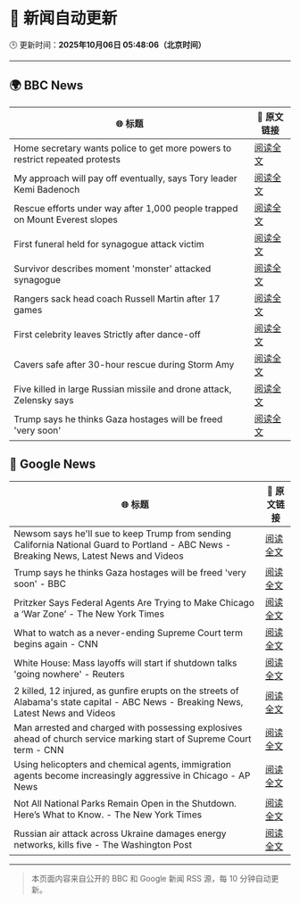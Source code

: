 # 🧠 新闻自动更新

🕒 更新时间：**2025年10月06日 05:48:06（北京时间）**

---

## 🌍 BBC News

| 🌐 标题 | 🔗 原文链接 |
|--------|-------------|
| Home secretary wants police to get more powers to restrict repeated protests | [阅读全文](https://www.bbc.com/news/articles/c24rmdngrrjo?at_medium=RSS&at_campaign=rss) |
| My approach will pay off eventually, says Tory leader Kemi Badenoch | [阅读全文](https://www.bbc.com/news/articles/c1l81766g2qo?at_medium=RSS&at_campaign=rss) |
| Rescue efforts under way after 1,000 people trapped on Mount Everest slopes | [阅读全文](https://www.bbc.com/news/articles/cj4ykkgxqwko?at_medium=RSS&at_campaign=rss) |
| First funeral held for synagogue attack victim | [阅读全文](https://www.bbc.com/news/articles/cx2r51x17jpo?at_medium=RSS&at_campaign=rss) |
| Survivor describes moment 'monster' attacked synagogue | [阅读全文](https://www.bbc.com/news/articles/cly05lekyrvo?at_medium=RSS&at_campaign=rss) |
| Rangers sack head coach Russell Martin after 17 games | [阅读全文](https://www.bbc.com/sport/football/articles/c4gwrplwyz8o?at_medium=RSS&at_campaign=rss) |
| First celebrity leaves Strictly after dance-off | [阅读全文](https://www.bbc.com/news/articles/c20zeyynnrgo?at_medium=RSS&at_campaign=rss) |
| Cavers safe after 30-hour rescue during Storm Amy | [阅读全文](https://www.bbc.com/news/articles/cly6x3xvyy0o?at_medium=RSS&at_campaign=rss) |
| Five killed in large Russian missile and drone attack, Zelensky says | [阅读全文](https://www.bbc.com/news/articles/czjvlgzmp4wo?at_medium=RSS&at_campaign=rss) |
| Trump says he thinks Gaza hostages will be freed 'very soon' | [阅读全文](https://www.bbc.com/news/articles/cj3y6g43248o?at_medium=RSS&at_campaign=rss) |

## 📰 Google News

| 🌐 标题 | 🔗 原文链接 |
|--------|-------------|
| Newsom says he'll sue to keep Trump from sending California National Guard to Portland - ABC News - Breaking News, Latest News and Videos | [阅读全文](https://news.google.com/rss/articles/CBMiqgFBVV95cUxQWkdmcnVWTEdTZ0hvX041Y1ZfMm5EdUwxV3BtV1p4anZSRkVTdml0M3hPekZkOUlISHRrMGxtVDNYMUk0bmVzQzc1X2dQUWtaNURaSGUzc2NCYnBIRkE2bS1SSFFnSlgzRnpBbGRHc0RvYk9rS1U0TDdOcExUX1VUd1k3Q1hwZG9HaVhNQjdQZkpyUWVNUDQ3OXBBZ0NyaE5QbzdhZzkyUUUwd9IBrwFBVV95cUxNWVBHT01HZTlwaVhtOUdnc1RlR2hBdkJvakMwaFJldmhFeWRjTDVFNVNidlBBUEphQWcybzljekhCazFOOWVaTF9XNHFEZVdlV01IVjBmQVRjTm9neXc5cGpLMWU5RHBpM2NLTklRNUp3aEMwbFUwSE1IMWJ4MWFBTEdvYnFWWlEwVWtEZmQ1eDJKSW5WYTluaEhqV3lVNElFYndTdDZ0cExWTVpEdVpz?oc=5) |
| Trump says he thinks Gaza hostages will be freed 'very soon' - BBC | [阅读全文](https://news.google.com/rss/articles/CBMiWkFVX3lxTFBmMXJtSVpIYU1OS3Atc2lnT0lUSm83UFRTMDdwQ3pFWmxyZkhiMGRGRFBFQUEyeTI4WnQ2TEUxeURLeVhTV1NydXJnSWU3NENxdi1mMEFLU2VSZ9IBX0FVX3lxTE5MeUk0cXd4X3J4TWtZbk90Z2RUenFIc19jS1ZzeWJZV2stODRKV2xDMXZiUFZYM3B4dWNYaTdwdmFtbGdxMWk3alVJYjRHYjd1TlgwZ21LZExTSEZOdy1N?oc=5) |
| Pritzker Says Federal Agents Are Trying to Make Chicago a ‘War Zone’ - The New York Times | [阅读全文](https://news.google.com/rss/articles/CBMihwFBVV95cUxPRVJvY3p4eFpvYnJ0SFU4R09IZkktLVRVVEszUEZXSW1vZXFwWlFTZVcxYlNRb2MwU0Y4NFFTZ0N0RVVrU3hBRDJjUWUyanVndGFtLVowSDFoSkRGaWZMY3A2aXNCNWZNN0xoZHFUNm5MakphelI0TUJhdjlab1JRSjNGclk0cFU?oc=5) |
| What to watch as a never-ending Supreme Court term begins again - CNN | [阅读全文](https://news.google.com/rss/articles/CBMipgFBVV95cUxQcWJ0UG1ycml4QjhnWGpBMHNnbU16SHhhV2s1ckV6YmV5cFAyLXBqVF9EYjJpaE9SZWxzSmxnaW90S3M5Zm5wRkNVTXpJRnVBa0ZfQTk4cHlSRHdfcmY5czNhZmZyRmcxWGVqUWk5ZWdLdFg4bjJFdzhlWWlnUGhLYXhCS1g4MEFOOHh4UmRqRTRGOHU2YVdUSk5mZkhldVBJdDVla0tR?oc=5) |
| White House: Mass layoffs will start if shutdown talks 'going nowhere' - Reuters | [阅读全文](https://news.google.com/rss/articles/CBMiwAFBVV95cUxOdVdrTlJRT0ZjVk42NEtlTWdVSmk0WV9JMnFKbVBEMTdvRkV0bnE3SHhNZUtOb1Z5Tl9qcFFzOUpVVUFKQk0wMEhMUDRhM2I2U0owaXBWMVdYNTBobFkySWloT2o2akc4dnNoWk1BZmJ1QlFuNENMamd2MW5CM3lfaDhWbndfRGJwenZjZnFSZGJqdG9XeVNOamdIMXk5UUxvMV80VEg1QWZERHNtYkZQcl9hRjZhdFZzdW9UWHRxdDY?oc=5) |
| 2 killed, 12 injured, as gunfire erupts on the streets of Alabama's state capital - ABC News - Breaking News, Latest News and Videos | [阅读全文](https://news.google.com/rss/articles/CBMinAFBVV95cUxOTDg3c2ctcU14QnVvcFNiWEtzVWhfSFAza2wyd0ZlZVl3LVNxWXM5M0ladFZ3RzFCb2RWd0F2cmNWUmlVcE1OWGctN252T2Rxc0JrdERTQWxXekppVXo5Wmhvel9iRGQ1dGZ4ZnFHbWhha3ZoWlVlaFZlLTVPU1ZMaTF0Y1RZYzZZTXFsUkRiZXByVkRTd2NveFVVdUnSAaIBQVVfeXFMUERxYlEzbjZzVzVSX09CTFNHWmZ2WE9HMmd4VW14SjlWUm83eXlxSXE2eXprTll3ejZfZGVjYzducHlLWHFZeUpOdFhwODZ6cDBHLWM2TDhvTm96dlY2VldnN1ZkYllQU3BydzRVcC1HdWVxMlpQUXhaa3JIM0o3dlptaXdIX181ckp4Tkd0UTFhYTRnYWNoOUxrME9FT01SVktR?oc=5) |
| Man arrested and charged with possessing explosives ahead of church service marking start of Supreme Court term - CNN | [阅读全文](https://news.google.com/rss/articles/CBMipgFBVV95cUxNaFE1cDNqekZVX2Y2OHNBQ2hPZHBGY0NTSDRfX1ltX3RLR0Ffdlc4OHdHWHZWYjVZeEItUEgyT1BPYUxSc2QtQVc5NkJwUWhIdGtFMm5KNktkOEVRZmtCSXRqVm41ZHVyYVFJLXVfSW9KbzNzSmwyRVFSSDgtMGVtdWlUTXkwTUIwOVJaeXhEYThWUzU3TnZCU2I4RzJKdjNJUTZEb3VB?oc=5) |
| Using helicopters and chemical agents, immigration agents become increasingly aggressive in Chicago - AP News | [阅读全文](https://news.google.com/rss/articles/CBMitwFBVV95cUxQYmtIeGI5c2NBTWE1U3BJdDFUV1JicEtyVm9PSmpuSHVYNksyNjcxc0psRE9WR0txSmhOSHhpRzRhdkVnLWRNV3ZkdFV6VDdBMU1RVDhQVUNqLU80SkhabjlhS1hOWUoxeUtyQWZSRzZNOHlnTUtxdjBXWV9LcFBDcm9mRWJLRWtjT01ySHNLS1dQMDlHYTNqaktoYUdPNExuNWJaWDJUTlF4c1pDcV92MUp1Q3AxR1E?oc=5) |
| Not All National Parks Remain Open in the Shutdown. Here’s What to Know. - The New York Times | [阅读全文](https://news.google.com/rss/articles/CBMidEFVX3lxTE5pSEx2bzhaNUpYS1VnU0plem1IRlFWdnh1UEJvMmxhbXNaRXhILVpmU09rR0NDcjE3ajh3QnU3bXFmVUNHMUszc3NoZzM1aHA2N19ZRUpSNlpiaEFsRlVaZV9zbmIxVWxUUElnUGFfUHd5X3Zt?oc=5) |
| Russian air attack across Ukraine damages energy networks, kills five - The Washington Post | [阅读全文](https://news.google.com/rss/articles/CBMigwFBVV95cUxNQlJKNF9LWElGOV9jcVMzOGZNQWVJai1CWktXWDIyNWxkTVp0Sklkc0c3LU5DeV9CaXB5OXhuWW9QYWtlZ0xKeXFvb1hqRHcwZ2FXSEhETWJXV2tvT1plT1dzaHhUWU5KV184c19kWFJUS042SjBFa3N3dmRlbUEtZXRPRQ?oc=5) |

---
> 本页面内容来自公开的 BBC 和 Google 新闻 RSS 源，每 10 分钟自动更新。